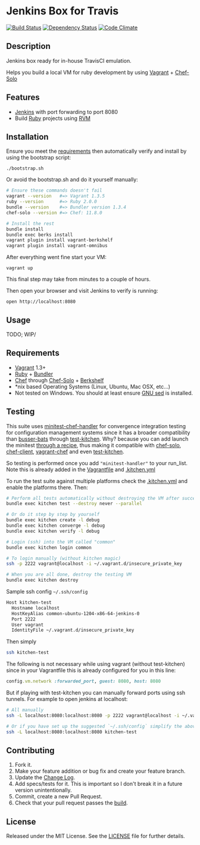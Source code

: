 # Jenkins Box for Travis

[![Build Status][BS img]][Build Status]
[![Dependency Status][DS img]][Dependency Status]
[![Code Climate][CC img]][Code Climate]

## Description

Jenkins box ready for in-house TravisCI emulation.

Helps you build a local VM for ruby development by using [Vagrant][] + [Chef-Solo][]

## Features

- [Jenkins][] with port forwarding to port 8080
- Build [Ruby][] projects using [RVM][]

## Installation

Ensure you meet the [requirements](#requirements) then automatically verify and install by using the bootstrap script:

    ./bootstrap.sh

Or avoid the bootstrap.sh and do it yourself manually:

```sh
# Ensure these commands doesn't fail
vagrant --version   #=> Vagrant 1.3.5
ruby --version      #=> Ruby 2.0.0
bundle --version    #=> Bundler version 1.3.4
chef-solo --version #=> Chef: 11.8.0

# Install the rest
bundle install
bundle exec berks install
vagrant plugin install vagrant-berkshelf
vagrant plugin install vagrant-omnibus
```

After everything went fine start your VM:

    vagrant up

This final step may take from minutes to a couple of hours.

Then open your browser and visit Jenkins to verify is running:

    open http://localhost:8080

## Usage

TODO; WIP/

## Requirements

- [Vagrant][] 1.3+
- [Ruby][] + [Bundler][]
- [Chef][] through [Chef-Solo][] + [Berkshelf][]
- *nix based Operating Systems (Linux, Ubuntu, Mac OSX, etc...)
- Not tested on Windows. You should at least ensure [GNU sed][] is installed.

## Testing

This suite uses [minitest-chef-handler][] for convergence integration testing for configuration management systems since it has a broader compatibility than [busser-bats][] through [test-kitchen][]. Why? because you can add launch the minitest [through a recipe][minitest-chef-handler#usage], thus making it compatible with [chef-solo][Chef-Solo], [chef-client][], [vagrant-chef][] and even [test-kitchen][].

So testing is performed once you add `"minitest-handler"` to your run_list. Note this is already added in the [Vagrantfile](Vagrantfile#L47) and [.kitchen.yml](.kitchen.yml#L37)

To run the test suite against multiple platforms check the [.kitchen.yml](.kitchen.yml) and enable the platforms there.
Then:

```bash
# Perform all tests automatically without destroying the VM after success
bundle exec kitchen test --destroy never --parallel

# Or do it step by step by yourself
bundle exec kitchen create -l debug
bundle exec kitchen converge -l debug
bundle exec kitchen verify -l debug

# Login (ssh) into the VM called "common"
bundle exec kitchen login common

# To login manually (without kitchen magic)
ssh -p 2222 vagrant@localhost -i ~/.vagrant.d/insecure_private_key

# When you are all done, destroy the testing VM
bundle exec kitchen destroy
```

Sample ssh config `~/.ssh/config`

```bash
Host kitchen-test
  Hostname localhost
  HostKeyAlias common-ubuntu-1204-x86-64-jenkins-0
  Port 2222
  User vagrant
  IdentityFile ~/.vagrant.d/insecure_private_key
```

Then simply

```bash
ssh kitchen-test
```

The following is not necessary while using vagrant (without test-kitchen) since in your Vagrantfile this is already configured for you in this line:

```ruby
config.vm.network :forwarded_port, guest: 8080, host: 8080
```

But if playing with test-kitchen you can manually forward ports using ssh tunnels. For example to open jenkins at localhost:

```bash
# All manually
ssh -L localhost:8080:localhost:8080 -p 2222 vagrant@localhost -i ~/.vagrant.d/insecure_private_key

# Or if you have set up the suggested `~/.ssh/config` simplify the above line into this:
ssh -L localhost:8080:localhost:8080 kitchen-test
```

## Contributing

1. Fork it.
2. Make your feature addition or bug fix and create your feature branch.
3. Update the [Change Log][].
3. Add specs/tests for it. This is important so I don't break it in a future version unintentionally.
4. Commit, create a new Pull Request.
5. Check that your pull request passes the [build][travis pull requests].

## License

Released under the MIT License. See the [LICENSE][] file for further details.


[Jenkins]:    http://jenkins-ci.org/
[Vagrant]:    http://www.vagrantup.com/
[Bundler]:    http://bundler.io/
[Chef]:       http://www.opscode.com/chef/
[Chef-Solo]:  http://docs.vagrantup.com/v2/provisioning/chef_solo.html
[Berkshelf]:  http://berkshelf.com/
[Ruby]:       http://www.ruby-lang.org/
[RVM]:        http://rvm.io/
[GNU sed]:    http://gnuwin32.sourceforge.net/packages/sed.htm
[LICENSE]: LICENSE.md

[Change Log]: CHANGELOG.md

<!-- [RubyGems]: https://rubygems.org/gems/jenkins-box-for-travis -->
<!-- [Documentation]: http://rubydoc.info/gems/jenkins-box-for-travis -->
[Source]: https://github.com/elgalu/jenkins-box-for-travis
[Bugtracker]: https://github.com/elgalu/jenkins-box-for-travis/issues

[travis pull requests]: https://travis-ci.org/elgalu/jenkins-box-for-travis/pull_requests

<!-- [Gem Version]: https://rubygems.org/gems/jenkins-box-for-travis -->
[Build Status]: https://travis-ci.org/elgalu/jenkins-box-for-travis
[Dependency Status]: https://gemnasium.com/elgalu/jenkins-box-for-travis
[Code Climate]: https://codeclimate.com/github/elgalu/jenkins-box-for-travis
<!-- [Coverage Status]: https://coveralls.io/r/elgalu/jenkins-box-for-travis -->

<!-- [GV img]: https://badge.fury.io/rb/jenkins-box-for-travis.png -->
[BS img]: https://travis-ci.org/elgalu/jenkins-box-for-travis.png
[DS img]: https://gemnasium.com/elgalu/jenkins-box-for-travis.png
[CC img]: https://codeclimate.com/github/elgalu/jenkins-box-for-travis.png
<!-- [CS img]: https://coveralls.io/repos/elgalu/jenkins-box-for-travis/badge.png?branch=master -->

[test-kitchen]: https://github.com/test-kitchen/test-kitchen
[minitest-chef-handler]: https://github.com/calavera/minitest-chef-handler
[busser-bats]: https://github.com/test-kitchen/busser-bats
[minitest-chef-handler#usage]: https://github.com/calavera/minitest-chef-handler#usage
[chef-client]: http://docs.opscode.com/chef_client.html
[vagrant-chef]: http://docs.vagrantup.com/v2/provisioning/chef_solo.html
